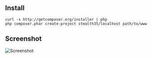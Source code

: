 Install
-------

    curl -s http://getcomposer.org/installer | php
    php composer.phar create-project stealth35/localhost path/to/www

Screenshot
----------

![Screenshot](http://farm9.staticflickr.com/8008/7499674896_3abb337c0c_z.jpg)